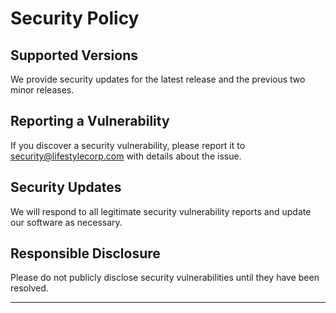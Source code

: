 # Security Policy

## Supported Versions

We provide security updates for the latest release and the previous two minor releases.

## Reporting a Vulnerability

If you discover a security vulnerability, please report it to [security@lifestylecorp.com](mailto:security@lifestylecorp.com) with details about the issue.

## Security Updates

We will respond to all legitimate security vulnerability reports and update our software as necessary.

## Responsible Disclosure

Please do not publicly disclose security vulnerabilities until they have been resolved.

---
